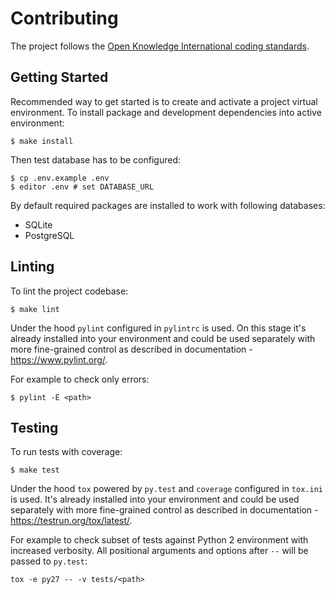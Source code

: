 # Contributing

The project follows the [Open Knowledge International coding standards](https://github.com/okfn/coding-standards).

## Getting Started

Recommended way to get started is to create and activate a project virtual environment.
To install package and development dependencies into active environment:

```
$ make install
```

Then test database has to be configured:

```
$ cp .env.example .env
$ editor .env # set DATABASE_URL
```

By default required packages are installed to work
with following databases:
- SQLite
- PostgreSQL

## Linting

To lint the project codebase:

```
$ make lint
```

Under the hood `pylint` configured in `pylintrc` is used. On this stage it's already
installed into your environment and could be used separately with more fine-grained control
as described in documentation - https://www.pylint.org/.

For example to check only errors:

```
$ pylint -E <path>
```

## Testing

To run tests with coverage:

```
$ make test
```
Under the hood `tox` powered by `py.test` and `coverage` configured in `tox.ini` is used.
It's already installed into your environment and could be used separately with more fine-grained control
as described in documentation - https://testrun.org/tox/latest/.

For example to check subset of tests against Python 2 environment with increased verbosity.
All positional arguments and options after `--` will be passed to `py.test`:

```
tox -e py27 -- -v tests/<path>
```
